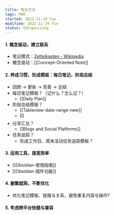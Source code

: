 ```yaml
---
title: 笔记方法
tags: PKM
started: 2022-11-29 Tue
modified: 2022-11-29 Tue
status: 🟡Organizing
---
```

#### 1. 概念驱动，建立联系
- 笔记模式：[Zettelkasten - Wikipedia](https://en.wikipedia.org/wiki/Zettelkasten)
- 概念驱动：[[Concept-Oriented Note]]
#### 2. 养成习惯，形成模板：每日笔记、阶段总结
- 回顾 -> 更新 -> 完善 -> 总结
- 每日笔记模板？（记什么？怎么记？）
	- [[Daily Plan]]
- 阶段总结模板？
	- [[Tableview-date-range-new]]
	- 🟨
- 分享汇总？
	- [[Blogs and Social Platforms]]
- 任务追踪？
	- 形成工作日、周末活动任务追踪模板？ 
#### 3. 运用工具，提高效率
- [[Obsidian-使用指南]]
- [[Obsidian-插件功能]]
#### 4. 删繁就简，不断优化
- 优化笔记模板、链接与关系，避免重复内容与操作?
#### 5. 考虑跨平台快捷与兼容